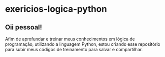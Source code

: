 # exericios-logica-python

## Oii pessoal! 
Afim de aprofundar e treinar meus conhecimentos em lógica de programação, utilizando a 
linguagem Python, estou criando esse repositório para subir meus códigos de treinamento para salvar e compartilhar. 
##
